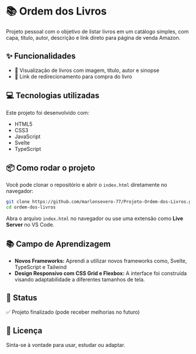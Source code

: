 # 📚 Ordem dos Livros

Projeto pessoal com o objetivo de listar livros em um catálogo simples, com capa, título, autor, descrição e link direto para página de venda Amazon.

## ✨ Funcionalidades

- 📖 Visualização de livros com imagem, título, autor e sinopse    
- 🔗 Link de redirecionamento para compra do livro  

## 💻 Tecnologias utilizadas

Este projeto foi desenvolvido com:

- HTML5  
- CSS3  
- JavaScript
- Svelte
- TypeScript


## 📦 Como rodar o projeto

Você pode clonar o repositório e abrir o `index.html` diretamente no navegador:

```bash
git clone https://github.com/marlonsevero-77/Projeto-Ordem-dos-Livros.git
cd ordem-dos-livros
```

Abra o arquivo `index.html` no navegador ou use uma extensão como **Live Server** no VS Code.

## 📚 Campo de Aprendizagem

 - **Novos Frameworks:** Aprendi a utilizar novos frameworks como, Svelte, TypeScript e Tailwind
- **Design Responsivo com CSS Grid e Flexbox:** A interface foi construída visando adaptabilidade a diferentes tamanhos de tela.

## 📌 Status

✅ Projeto finalizado (pode receber melhorias no futuro)

## 📝 Licença
  
Sinta-se à vontade para usar, estudar ou adaptar.
